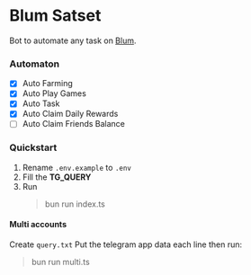# Blum Satset

Bot to automate any task on [Blum](https://t.me/BlumCryptoBot).

### Automaton

- [x] Auto Farming
- [x] Auto Play Games
- [x] Auto Task
- [x] Auto Claim Daily Rewards
- [ ] Auto Claim Friends Balance

### Quickstart

1. Rename `.env.example` to `.env`
2. Fill the **TG_QUERY**
3. Run
   > bun run index.ts

#### Multi accounts

Create `query.txt`
Put the telegram app data each line then run:

> bun run multi.ts
